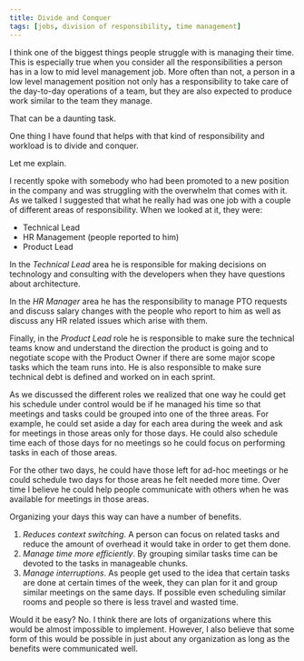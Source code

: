 ```yaml
---
title: Divide and Conquer
tags: [jobs, division of responsibility, time management]
---
```

I think one of the biggest things people struggle with is managing their time. This is especially true when you consider all the responsibilities a person has in a low to mid level management job. More often than not, a person in a low level management position not only has a responsibility to take care of the day-to-day operations of a team, but they are also expected to produce work similar to the team they manage.

That can be a daunting task.

One thing I have found that helps with that kind of responsibility and workload is to divide and conquer.

Let me explain.

I recently spoke with somebody who had been promoted to a new position in the company and was struggling with the overwhelm that comes with it. As we talked I suggested that what he really had was one job with a couple of different areas of responsibility. When we looked at it, they were:

- Technical Lead
- HR Management (people reported to him)
- Product Lead

In the _Technical Lead_ area he is responsible for making decisions on technology and consulting with the developers when they have questions about architecture.

In the _HR Manager_ area he has the responsibility to manage PTO requests and discuss salary changes with the people who report to him as well as discuss any HR related issues which arise with them.

Finally, in the _Product Lead_ role he is responsible to make sure the technical teams know and understand the direction the product is going and to negotiate scope with the Product Owner if there are some major scope tasks which the team runs into. He is also responsible to make sure technical debt is defined and worked on in each sprint.

As we discussed the different roles we realized that one way he could get his schedule under control would be if he managed his time so that meetings and tasks could be grouped into one of the three areas. For example, he could set aside a day for each area during the week and ask for meetings in those areas only for those days. He could also schedule time each of those days for no meetings so he could focus on performing tasks in each of those areas.

For the other two days, he could have those left for ad-hoc meetings or he could schedule two days for those areas he felt needed more time. Over time I believe he could help people communicate with others when he was available for meetings in those areas.

Organizing your days this way can have a number of benefits.

1. _Reduces context switching_. A person can focus on related tasks and reduce the amount of overhead it would take in order to get them done.
2. _Manage time more efficiently_. By grouping similar tasks time can be devoted to the tasks in manageable chunks.
3. _Manage interruptions_. As people get used to the idea that certain tasks are done at certain times of the week, they can plan for it and group similar meetings on the same days. If possible even scheduling similar rooms and people so there is less travel and wasted time.

Would it be easy? No. I think there are lots of organizations where this would be almost impossible to implement. However, I also believe that some form of this would be possible in just about any organization as long as the benefits were communicated well.
